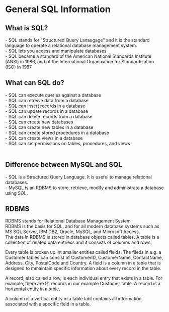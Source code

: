 <h1>General SQL Information</h1>

<h2>What is SQL?</h2>
- SQL stands for "Structured Query Lanaugage" and it is the standard language to operate a relational database management system. <br>
- SQL lets you access and manipulate databases <br>
- SQL became a standard of the American National Standards Institute (ANSI) in 1986, and of the International Organixation for Standardization (ISO) in 1987 <br> 

<h2>What can SQL do?</h2>
- SQL can execute queries against a database <br>
- SQL can retreive data from a database <br>
- SQL can insert records in a database <br>
- SQL can update records in a database <br>
- SQL can delete records from a database <br>
- SQL can create new databases <br>
- SQL can create new tables in a database <br>
- SQL can create stored procedures in a database <br>
- SQL can create views in a database <br>
- SQL can set permissions on tables, procedures, and views <br>

<br>
<h2>Difference between MySQL and SQL</h2>
- SQL is a Structured Query Language. It is useful to manage relational databases. <br>
- MySQL is an RDBMS to store, retrieve, modify and administrate a database using SQL. <br>

<h2>RDBMS</h2>
RDBMS stands for Relational Database Management System <br>
RDBMS is the basis for SQL, and for all modern database systems such as MS SQL Server, IBM DB2, Oracle, MySQL, and Microsoft Access. <br>
The data in RDBMS is stored in database objects called tables. A table is a collection of related data entriess and it consists of columns and rows. <br>

Every table is broken up int smaller entities called fields. The fileds in e.g. a Customer tables can consist of CustomerID, CustomerName, ContactName, Address, City, PostalCode and Country. A field is a column in a table that is designed to mmaintain specific information about every record in the table. <br>

A record, also called a row, is each individual entry that exists in a table. For example, there are 91 records in our example Customer table. A record is a horizontal entity in a table. <br>

A column is a vertical entity in a table taht contains all information associated with a specific field in a table. <br>

